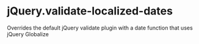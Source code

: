 jQuery.validate-localized-dates
===============================

Overrides the default jQuery validate plugin with a date function that uses jQuery Globalize

